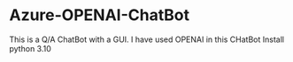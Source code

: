 # Azure-OPENAI-ChatBot
This is a Q/A ChatBot with a GUI. I have used OPENAI in this CHatBot
Install python 3.10
